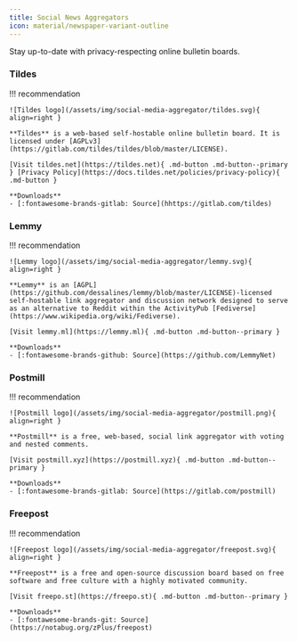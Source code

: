 ```yaml
---
title: Social News Aggregators
icon: material/newspaper-variant-outline
---
```

Stay up-to-date with privacy-respecting online bulletin boards.

### Tildes

!!! recommendation

    ![Tildes logo](/assets/img/social-media-aggregator/tildes.svg){ align=right }

    **Tildes** is a web-based self-hostable online bulletin board. It is licensed under [AGPLv3](https://gitlab.com/tildes/tildes/blob/master/LICENSE).

    [Visit tildes.net](https://tildes.net){ .md-button .md-button--primary } [Privacy Policy](https://docs.tildes.net/policies/privacy-policy){ .md-button }

    **Downloads**
    - [:fontawesome-brands-gitlab: Source](hhttps://gitlab.com/tildes)

### Lemmy

!!! recommendation

    ![Lemmy logo](/assets/img/social-media-aggregator/lemmy.svg){ align=right }

    **Lemmy** is an [AGPL](https://github.com/dessalines/lemmy/blob/master/LICENSE)-licensed self-hostable link aggregator and discussion network designed to serve as an alternative to Reddit within the ActivityPub [Fediverse](https://www.wikipedia.org/wiki/Fediverse).

    [Visit lemmy.ml](https://lemmy.ml){ .md-button .md-button--primary }

    **Downloads**
    - [:fontawesome-brands-github: Source](https://github.com/LemmyNet)

### Postmill

!!! recommendation

    ![Postmill logo](/assets/img/social-media-aggregator/postmill.png){ align=right }

    **Postmill** is a free, web-based, social link aggregator with voting and nested comments.

    [Visit postmill.xyz](https://postmill.xyz){ .md-button .md-button--primary }

    **Downloads**
    - [:fontawesome-brands-gitlab: Source](https://gitlab.com/postmill)

### Freepost

!!! recommendation

    ![Freepost logo](/assets/img/social-media-aggregator/freepost.svg){ align=right }

    **Freepost** is a free and open-source discussion board based on free software and free culture with a highly motivated community.

    [Visit freepo.st](https://freepo.st){ .md-button .md-button--primary }

    **Downloads**
    - [:fontawesome-brands-git: Source](https://notabug.org/zPlus/freepost)
